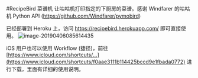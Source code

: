 #RecipeBird 菜谱机
让咕咕机打印指定的下厨房的菜谱。感谢 Windfarer 的咕咕机 Python API (https://github.com/Windfarer/pymobird)

已经部署到 Heroku 上，访问  <https://recipebird.herokuapp.com/> 即可直接使用。
![image-20190406085614435](https://ws1.sinaimg.cn/large/006tNc79ly1g1smrff1l7j30l20h6jsk.jpg)

iOS 用户也可以使用 Workflow (捷径)，前往[https://www.icloud.com/shortcuts/...](https://www.icloud.com/shortcuts/f0aae3111b114425bccd9e1fbada0772) 进行下载，里面有详细的使用说明。

